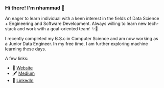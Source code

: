 ### Hi there! I'm nhammad 👋

An eager to learn individual with a keen interest in the fields of Data Science + Engineering and Software Development. Always willing to learn new tech-stack and work with a goal-oriented team! ✨🌟

I recently completed my B.S.c in Computer Science and am now working as a Junior Data Engineer. In my free time, I am further exploring machine learning these days.

A few links:
- 🚀 [Website](https://nhammad.github.io/)
- 🖋️ [Medium](https://medium.com/@dementorwriter)
- 📜 [LinkedIn](https://www.linkedin.com/in/neehahammad/)

<!--
**nhammad/nhammad** is a ✨ _special_ ✨ repository because its `README.md` (this file) appears on your GitHub profile.

Here are some ideas to get you started:

- 🔭 I’m currently working on ...
- 🌱 I’m currently learning ...
- 👯 I’m looking to collaborate on ...
- 🤔 I’m looking for help with ...
- 💬 Ask me about ...
- 📫 How to reach me: ...
- 😄 Pronouns: ...
- ⚡ Fun fact: ...
-->
